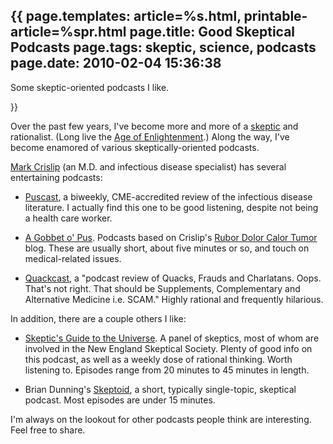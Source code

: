 {{
page.templates: article=%s.html, printable-article=%spr.html
page.title: Good Skeptical Podcasts
page.tags: skeptic, science, podcasts
page.date: 2010-02-04 15:36:38
---
Some skeptic-oriented podcasts I like.


}}

Over the past few years, I've become more and more of a
[skeptic][] and rationalist. (Long live
the
[Age of Enlightenment][].)
Along the way, I've become enamored of various skeptically-oriented
podcasts.

[Mark Crislip][] (an M.D. and infectious
disease specialist) has several entertaining podcasts:

-   [Puscast][], a biweekly,
    CME-accredited review of the infectious disease literature. I
    actually find this one to be good listening, despite not being a
    health care worker.

-   [A Gobbet o' Pus][]. Podcasts
    based on Crislip's
    [Rubor Dolor Calor Tumor][] blog.
    These are usually short, about five minutes or so, and touch on
    medical-related issues.

-   [Quackcast][], a "podcast review of
    Quacks, Frauds and Charlatans. Oops. That's not right. That should
    be Supplements, Complementary and Alternative Medicine i.e. SCAM."
    Highly rational and frequently hilarious.


In addition, there are a couple others I like:

-   [Skeptic's Guide to the Universe][].
    A panel of skeptics, most of whom are involved in the New England
    Skeptical Society. Plenty of good info on this podcast, as well as
    a weekly dose of rational thinking. Worth listening to. Episodes
    range from 20 minutes to 45 minutes in length.

-   Brian Dunning's [Skeptoid][],
    a short, typically single-topic, skeptical podcast. Most episodes
    are under 15 minutes.


I'm always on the lookout for other podcasts people think are
interesting. Feel free to share.

[skeptic]: http://skepdic.com/faq.html
[Age of Enlightenment]: http://en.wikipedia.org/wiki/Age_of_Enlightenment
[Mark Crislip]: http://www.pusware.com/
[Puscast]: http://www.pusware.com/podcasts.html
[A Gobbet o' Pus]: http://www.pusware.com/gobbet.html
[Rubor Dolor Calor Tumor]: http://blogs.medscape.com/rdct
[Quackcast]: http://www.quackcast.com/
[Skeptic's Guide to the Universe]: http://www.theskepticsguide.org/
[Skeptoid]: http://skeptoid.com/subscribe.php
